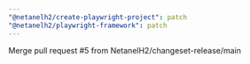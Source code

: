 ```yaml
---
"@netanelh2/create-playwright-project": patch
"@netanelh2/playwright-framework": patch
---
```


Merge pull request #5 from NetanelH2/changeset-release/main
